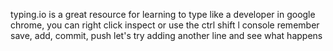 typing.io is a great resource for learning to type like a developer
in google chrome, you can right click inspect or use the ctrl shift l console
remember save, add, commit, push
let's try adding another line and see what happens
